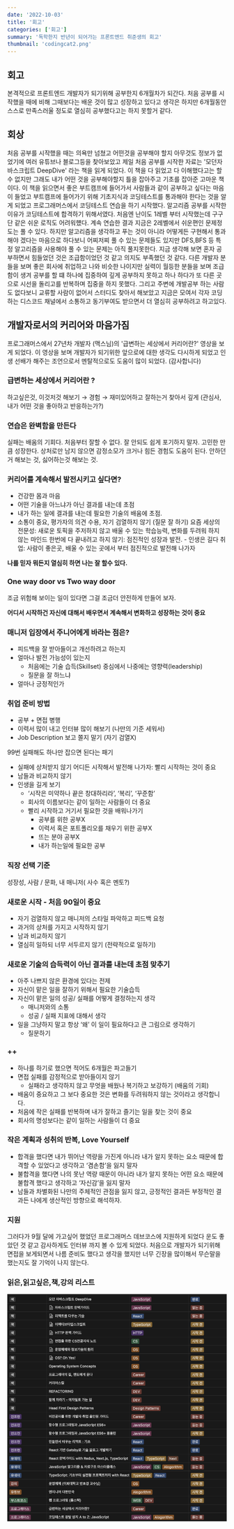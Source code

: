 ```yaml
---
date: '2022-10-03'
title: '회고'
categories: ['회고']
summary: '독학한지 반년이 되어가는 프론트엔드 취준생의 회고'
thumbnail: 'codingcat2.png'
---
```

## 회고
본격적으로 프론트엔드 개발자가 되기위해 공부한지 6개월차가 되간다. 처음 공부를 시작했을 때에 비해 그때보다는 배운 것이 많고 성장하고 있다고 생각은 하지만 6개월동안 스스로 만족스러울 정도로 열심히 공부했다고는 하지 못할거 같다. 
## 회상
처음 공부를 시작했을 때는 의욕만 넘쳤고 어떤것을 공부해야 할지 아무것도 정보가 없었기에 여러 유튜브나 블로그등을 찾아보았고 제일 처음 공부를 시작한 자료는 '모던자바스크립트 DeepDive' 라는 책을 읽게 되었다. 이 책을 다 읽었고 다 이해했다고는 할 수 없지만 그래도 내가 어떤 것을 공부해야할지 틀을 잡아주고 기초를 잡아준 고마운 책이다. 이 책을 읽으면서 좋은 부트캠프에 들어가서 사람들과 같이 공부하고 싶다는 마음이 들었고 부트캠프에 들어가기 위해 기초지식과 코딩테스트를 통과해야 한다는 것을 알게 되었고 프로그래머스에서 코딩테스트 연습을 하기 시작했다. 알고리즘 공부를 시작한 이유가 코딩테스트에 합격하기 위해서였다. 처음엔 난이도 1레벨 부터 시작했는데 구구단 같은 쉬운 로직도 어려워헀다. 계속 연습한 결과 지금은 2레벨에서 쉬운편인 문제정도는 풀 수 있다. 하지만 알고리즘을 생각하고 푸는 것이 아니라 어떻게든 구현해서 통과해야 겠다는 마음으로 하다보니 어찌저찌 풀 수 있는 문제들도 있지만 DFS,BFS 등 특정 알고리즘을 사용해야 풀 수 있는 문제는 아직 풀지못한다.
지금 생각해 보면 혼자 공부하면서 힘들었던 것은 조급함이었던 것 같고 의지도 부족했던 것 같다. 다른 개발자 분들을 보며 좋은 회사에 취업하고 나와 비슷한 나이지만 실력이 월등한 분들을 보며 조급함이 생겨 공부를 할 떄 하나에 집중하여 깊게 공부하지 못하고 하나 하다가 또 다른 곳으로 시선을 돌리고를 반복하며 집중을 하지 못했다. 그리고 주변에 개발공부 하는 사람도 없다보니 교류할 사람이 없어서 스터디도 찾아서 해보았고 지금은 모여서 각자 코딩하는 디스코드 채널에서 소통하고 동기부여도 받으면서 더 열심히 공부하려고 하고있다.
## 개발자로서의 커리어와 마음가짐
프로그래머스에서 27년차 개발자 (맥스님)의 '급변하는 세상에서 커리어란?' 영상을 보게 되었다. 이 영상을 보며 개발자가 되기위한 앞으로에 대한 생각도 다시하게 되었고 인생 선배가 해주는 조언으로서 멘탈적으로도 도움이 많이 되었다. (감사합니다)
### 급변하는 세상에서 커리어란 ?
하고싶은것, 이것저것 해보기 → 경험 → 재미있어하고 잘하는거 찾아서 깊게 (관심사, 내가 어떤 것을 좋아하고 반응하는가?)
### 연습은 완벽함을 만든다
실패는 배움의 기회다. 처음부터 잘할 수 없다. 잘 안되도 쉽게 포기하지 말자. 고민한 만큼 성장한다.
상처로만 남지 않으면 감정소모가 크거나 힘든 경험도 도움이 된다.
안하던거 해보는 것, 싫어하는것 해보는 것.
### 커리어를 계속해서 발전시키고 싶다면?
- 건강한 몸과 마음
- 어떤 기술을 아느냐가 아닌 결과를 내는데 초점
- 내가 하는 일에 결과를 내는데 필요한 기술의 배움에 초점.
- 소통이 중요, 평가자의 의견 수용, 자기 검열하지 않기 (질문 잘 하기)
요즘 세상의 전문성: 새로운 토픽을 주저하지 않고 배울 수 있는 학습능력, 변화를 두려워 하지 않는 마인드
한번에 다 끝내려고 하지 않기: 점진적인 성장과 발전. - 인생은 길다
취업: 사람이 좋은곳, 배울 수 있는 곳에서 부터 점진적으로 발전해 나가자

**나를 믿자 뭐든지 열심히 하면 나는 잘 할수 있다.**

### One way door vs Two way door
조금 위험해 보이는 일이 있다면 그걸 조금더 안전하게 만들어 보자.

**어디서 시작하건 자신에 대해서 배우면서 계속해서 변화하고 성장하는 것이 중요**
### 매니저 입장에서 주니어에게 바라는 점은?
- 피드백을 잘 받아들이고 개선하려고 하는지
- 얼마나 발전 가능성이 있는지
    - 처음에는 기술 습득(Skillset) 중심에서 나중에는 영향력(leadership)
    - 질문을 잘 하느냐
- 얼마나 긍정적인가
### 취업 준비 방법
- 공부 + 면접 병행
- 이력서 많이 내고 인터뷰 많이 해보기 (나만의 기준 세워서)
- Job Description 보고 쫄지 말기 (자기 검열X)

99번 실패해도 하나만 잡으면 된다는 패기
- 실패에 상처받지 않기
어디든 시작해서 발전해 나가자: 빨리 시작하는 것이 중요
- 남들과 비교하지 않기
- 인생을 길게 보기
    - ‘시작은 미약하나 끝은 창대하리라’, ‘복리’, ‘꾸준함’
    - 회사의 이름보다는 같이 일하는 사람들이 더 중요
    - 빨리 시작하고 거기서 필요한 것을 배워나가기
        - 공부를 위한 공부X
        - 이력서 혹은 포트폴리오를 채우기 위한 공부X
        - 뜨는 분야 공부X
        - 내가 하는일에 필요한 공부

### 직장 선택 기준
성장성, 사람 / 문화, 내 매니저( 사수 혹은 멘토?)

### 새로운 시작 - 처음 90일이 중요
- 자기 검열하지 않고 매니저의 스타일 파악하고 피드백 요청
- 과거의 상처를 가지고 시작하지 않기
- 남과 비교하지 않기
- 열심히 일하되 너무 서두르지 않기 (전략적으로 일하기)

### 새로운 기술의 습득력이 아닌 결과를 내는데 초점 맞추기
- 아주 나쁘지 않은 환경에 있다는 전제
- 자신이 맡은 일을 잘하기 위해서 필요한 기술습득
- 자신이 맡은 일의 성공/ 실패를 어떻게 결정하는지 생각
    - 매니저와의 소통
    - 성공 / 실패 지표에 대해서 생각
- 일을 그냥하지 말고 항상 ‘왜’ 이 일이 필요하다고 큰 그림으로 생각하기
    - 질문하기

### ++
- 하나를 하기로 했으면 적어도 6개월은 파고들기
- 면접 실패를 감정적으로 받아들이지 않기
    - 실패라고 생각하지 않고 무엇을 배웠나 복기하고 보강하기 (배움의 기회)
- 배움이 중요하고 그 보다 중요한 것은 변화를 두려워하지 않는 것이라고 생각합니다.
- 처음에 작은 실패를 반복하며 내가 잘하고 즐기는 일을 찾는 것이 중요
- 회사의 명성보다는 같이 일하는 사람들이 더 중요

### 작은 계획과 성취의 반복, Love Yourself
- 합격을 했다면 내가 뛰어난 역량을 가진게 아니라 내가 알지 못하는 요소 때문에 합격할 수 있었다고 생각하고 ‘겸손함’을 잃지 말자
- 불합격을 했다면 나의 못난 역량 때문이 아니라 내가 알지 못하는 어떤 요소 때문에 불합격 했다고 생각하고 ‘자신감’을 잃지 말자
- 남들과 차별화된 나만의 주체적인 관점을 잃지 않고, 긍정적인 결과든 부정적인 결과든 나에게 생산적인 방향으로 해석하자.

### 지원
그러다가 9월 달에 가고싶어 했었던 프로그래머스 데브코스에 지원하게 되었다
운도 좋았던 것 같고 감사하게도 인터뷰 까지 볼 수 있게 되었다. 처음으로 개발자가 되기위해 면접을 보게되면서 나름 준비도 했다고 생각을 했지만 너무 긴장을 많이해서 무슨말을 했는지도 잘 기억이 나지 않는다.

### 읽은,읽고싶은,책,강의 리스트
![](list.png)
